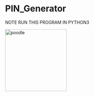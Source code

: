 # PIN_Generator
NOTE RUN THIS PROGRAM IN PYTHON3 

<img src="https://upload.wikimedia.org/wikipedia/commons/c/cc/Digital_rain_animation_medium_letters_shine.gif" alt="poodle" width="200"/>
